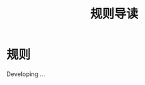 ﻿---
lang: zh-CN
title: 规则导读
description: 这篇文章是 KitX Project 规则/协议 部分的概览导读
---

# 规则

Developing ...



